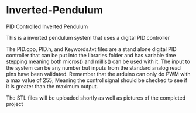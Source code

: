 # Inverted-Pendulum
PID Controlled Inverted Pendulum

This is a inverted pendulum system that uses a digital PID controller

The PID.cpp, PID.h, and Keywords.txt files are a stand alone digital PID controller that can be put into the libraries folder and has variable time stepping meaning both micros() and millis() can be used with it. The input to the system can be any number but inputs from the standard analog read pins have been validated. Remember that the arduino can only do PWM with a max value of 255; Meaning the control signal should be checked to see if it is greater than the maximum output.

The STL files will be uploaded shortly as well as pictures of the completed project
